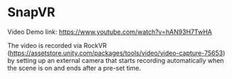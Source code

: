 # SnapVR

Video Demo link: https://www.youtube.com/watch?v=hAN93H7TwHA

The video is recorded via RockVR (https://assetstore.unity.com/packages/tools/video/video-capture-75653) by setting up an external camera that starts recording automatically when the scene is on and ends after a pre-set time. 

